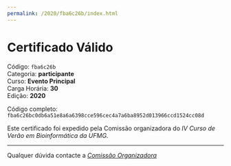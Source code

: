```yaml
---
permalink: /2020/fba6c26b/index.html
---
```


# Certificado Válido

Código: `fba6c26b`<br>
Categoria: **participante**<br>
Curso: **Evento Principal**<br>
Carga Horária: **30**<br>
Edição: **2020**<br>


Código completo: `fba6c26bc0db6a51e8a6a6398cce596cec4a7a6ba8952d013966ccd1524cc08d`


Este certificado foi expedido pela Comissão organizadora do *IV Curso de Verão em Bioinformática da UFMG*.

----

Qualquer dúvida contacte a [_Comissão Organizadora_](<mailto:cursobioinfoufmg@gmail.com$subject=[Certificados]>)

